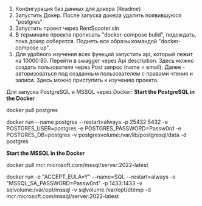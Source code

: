 
1. Конфигурация баз данных для докера (Readme)
2. Запустить Докер. После запуска докера удалить появившуюся "postgres"
3. Запустить проект через RentScooter.sln
4. В терминале проекта прописать "docker-compose build", подождать, пока докер соберется. Поднять все образы командой "docker-compose up".
5. Для удобного изучения всех функций запустить api, который лежит на 10000:80. Перейти в swagger через Api description. Здесь можно создать пользователя через Post запрос (name = email). Далее - авторизоваться под созданным пользователем с правами чтения и записи. Здесь можно приступить к изучению проекта.


Для запуска PostgreSQL и MSSQL через Docker:
**Start the PostgreSQL in the Docker**

docker pull postgres

docker run --name postgres --restart=always -p 25432:5432 -e POSTGRES_USER=postgres -e POSTGRES_PASSWORD=Passw0rd -e POSTGRES_DB=postgres -v postgresvolume:/var/lib/postgresql/data -d postgres

**Start the MSSQL in the Docker**

docker pull mcr.microsoft.com/mssql/server:2022-latest

docker run -e "ACCEPT_EULA=Y" --name=SQL --restart=always -e "MSSQL_SA_PASSWORD=Passw0rd" -p 1433:1433 -v sqlvolume:/var/opt/mssql -v sqlvolume:/var/opt/dtemp -d mcr.microsoft.com/mssql/server:2022-latest
